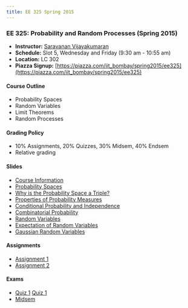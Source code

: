 ```yaml
---
title: EE 325 Spring 2015
---
```


### EE 325: Probability and Random Processes (Spring 2015)
  - **Instructor:** [Saravanan Vijayakumaran](http://www.ee.iitb.ac.in/~sarva)
  - **Schedule:** Slot 5, Wednesday and Friday (9:30 am - 10:55 am)
  - **Location:** LC 302
  - **Piazza Signup:** [https://piazza.com/iit_bombay/spring2015/ee325](https://piazza.com/iit_bombay/spring2015/ee325)


#### Course Outline

  - Probability Spaces
  - Random Variables
  - Limit Theorems
  - Random Processes


#### Grading Policy
  - 10% Assignments, 20% Quizzes, 30% Midsem, 40% Endsem
  - Relative grading

#### Slides
  - [Course Information](./2015/Slides/Outline.pdf)
  - [Probability Spaces](./2015/Slides/ProbabilitySpaces.pdf)
  - [Why is the Probability Space a Triple?](./2015/Slides/WhyProbSpaceTriple.pdf)
  - [Properties of Probability Measures](./2015/Slides/ProbabilityMeasureProperties.pdf)
  - [Conditional Probability and Independence](./2015/Slides/CondProbAndIndependence.pdf)
  - [Combinatorial Probability](./2015/Slides/CombinatorialProbability.pdf)
  - [Random Variables](./2015/Slides/RandomVariables.pdf)
  - [Expectation of Random Variables](./2015/Slides/Expectation.pdf)
  - [Gaussian Random Variables](./2015/Slides/GaussianRV.pdf)

#### Assignments
  - [Assignment 1](./2015/Assignments/assignment1.pdf)
  - [Assignment 2](./2015/Assignments/assignment2.pdf)

#### Exams
  - [Quiz 1](./2015/Exams/quiz1a.pdf) [Quiz 1](./2015/Exams/quiz1b.pdf)
  - [Midsem](./2015/Exams/midsem.pdf)
